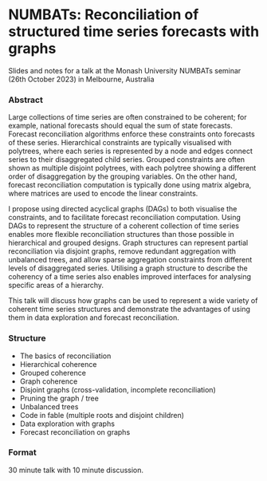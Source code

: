 
<!-- README.md is generated from README.Rmd. Please edit that file -->

# NUMBATs: Reconciliation of structured time series forecasts with graphs

<!-- badges: start -->
<!-- badges: end -->

Slides and notes for a talk at the Monash University NUMBATs seminar
(26th October 2023) in Melbourne, Australia

<!-- A recording of this presentation is available on YouTube here: <https://www.youtube.com/watch?v=> -->
<!-- [![](preview.jpg)](https://www.youtube.com/watch?v=) -->

### Abstract

Large collections of time series are often constrained to be coherent;
for example, national forecasts should equal the sum of state forecasts.
Forecast reconciliation algorithms enforce these constraints onto
forecasts of these series. Hierarchical constraints are typically
visualised with polytrees, where each series is represented by a node
and edges connect series to their disaggregated child series. Grouped
constraints are often shown as multiple disjoint polytrees, with each
polytree showing a different order of disaggregation by the grouping
variables. On the other hand, forecast reconciliation computation is
typically done using matrix algebra, where matrices are used to encode
the linear constraints.

I propose using directed acyclical graphs (DAGs) to both visualise the
constraints, and to facilitate forecast reconciliation computation.
Using DAGs to represent the structure of a coherent collection of time
series enables more flexible reconciliation structures than those
possible in hierarchical and grouped designs. Graph structures can
represent partial reconciliation via disjoint graphs, remove redundant
aggregation with unbalanced trees, and allow sparse aggregation
constraints from different levels of disaggregated series. Utilising a
graph structure to describe the coherency of a time series also enables
improved interfaces for analysing specific areas of a hierarchy.

This talk will discuss how graphs can be used to represent a wide
variety of coherent time series structures and demonstrate the
advantages of using them in data exploration and forecast
reconciliation.

### Structure

- The basics of reconciliation
- Hierarchical coherence
- Grouped coherence
- Graph coherence
- Disjoint graphs (cross-validation, incomplete reconciliation)
- Pruning the graph / tree
- Unbalanced trees
- Code in fable (multiple roots and disjoint children)
- Data exploration with graphs
- Forecast reconciliation on graphs

### Format

30 minute talk with 10 minute discussion.
